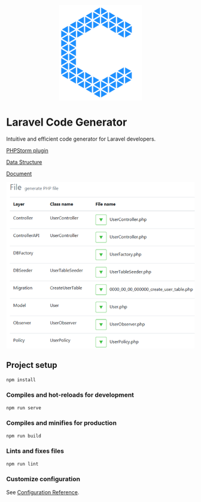
<p align="center">
    <img src="src/assets/logo.svg" alt="logo" width="222" />
</p>

# Laravel Code Generator

Intuitive and efficient code generator for Laravel developers.

[PHPStorm plugin](https://plugins.jetbrains.com/plugin/15276-laravel-code-generator)

[Data Structure](https://googee.github.io/Code-Generator/docs/structure.html)

[Document](https://googee.github.io/Code-Generator/docs/model/index.html)

![GUI](https://github.com/GooGee/Code-Generator/raw/main/image/file.png)


## Project setup
```
npm install
```

### Compiles and hot-reloads for development
```
npm run serve
```

### Compiles and minifies for production
```
npm run build
```

### Lints and fixes files
```
npm run lint
```

### Customize configuration
See [Configuration Reference](https://cli.vuejs.org/config/).
